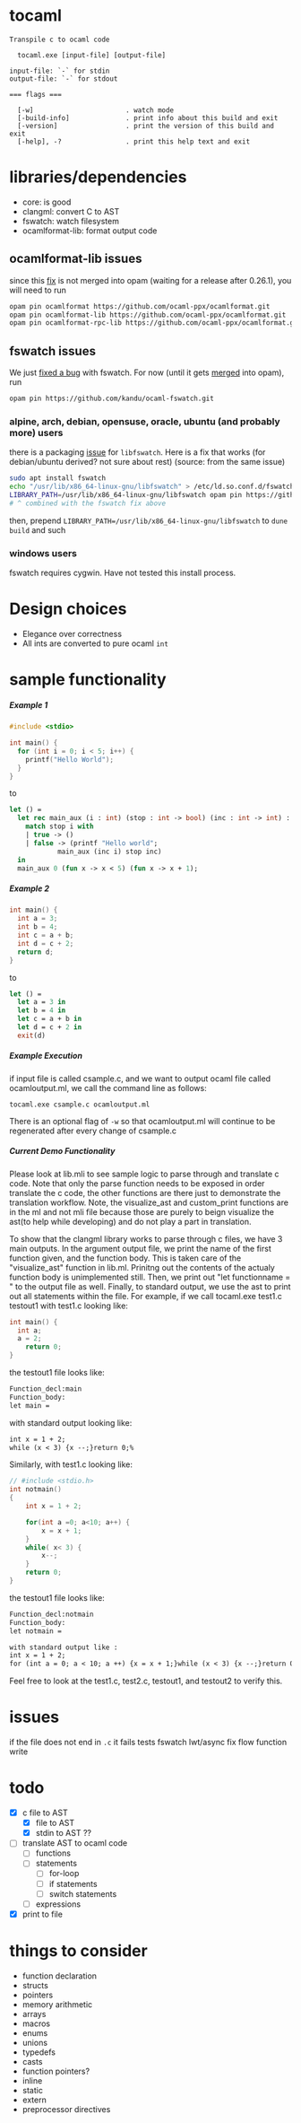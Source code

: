 # tocaml
```
Transpile c to ocaml code

  tocaml.exe [input-file] [output-file]

input-file: `-` for stdin
output-file: `-` for stdout

=== flags ===

  [-w]                       . watch mode
  [-build-info]              . print info about this build and exit
  [-version]                 . print the version of this build and exit
  [-help], -?                . print this help text and exit
```

# libraries/dependencies
- core: is good
- clangml: convert C to AST
- fswatch: watch filesystem
- ocamlformat-lib: format output code

## ocamlformat-lib issues
since this [fix](https://github.com/ocaml-ppx/ocamlformat/pull/2481) is not merged into opam (waiting for a release after 0.26.1), you will need to run
```bash
opam pin ocamlformat https://github.com/ocaml-ppx/ocamlformat.git
opam pin ocamlformat-lib https://github.com/ocaml-ppx/ocamlformat.git
opam pin ocamlformat-rpc-lib https://github.com/ocaml-ppx/ocamlformat.git
```

## fswatch issues
We just [fixed a bug](https://github.com/kandu/ocaml-fswatch/pull/6) with fswatch.
For now (until it gets [merged](https://github.com/ocaml/opam-repository/pull/24902) into opam), run
```bash
opam pin https://github.com/kandu/ocaml-fswatch.git
```

### alpine, arch, debian, opensuse, oracle, ubuntu (and probably more) users
there is a packaging [issue](https://github.com/ocaml/opam-repository/issues/22256) for `libfswatch`. Here is a fix that works (for debian/ubuntu derived? not sure about rest) (source: from the same issue)
```bash
sudo apt install fswatch
echo "/usr/lib/x86_64-linux-gnu/libfswatch" > /etc/ld.so.conf.d/fswatch.conf && ldconfig
LIBRARY_PATH=/usr/lib/x86_64-linux-gnu/libfswatch opam pin https://github.com/kandu/ocaml-fswatch.git --no-depexts
# ^ combined with the fswatch fix above
```
then, prepend `LIBRARY_PATH=/usr/lib/x86_64-linux-gnu/libfswatch` to `dune build` and such

### windows users
fswatch requires cygwin. Have not tested this install process.

# Design choices
- Elegance over correctness
- All ints are converted to pure ocaml `int`

# sample functionality
##### Example 1
```C
#include <stdio>

int main() {
  for (int i = 0; i < 5; i++) {
    printf("Hello World");
  }
}
```
to
```OCaml
let () =
  let rec main_aux (i : int) (stop : int -> bool) (inc : int -> int) : unit =
    match stop i with
    | true -> ()
    | false -> (printf "Hello world";
            main_aux (inc i) stop inc)
  in
  main_aux 0 (fun x -> x < 5) (fun x -> x + 1);
```

##### Example 2
```C
int main() {
  int a = 3;
  int b = 4;
  int c = a + b;
  int d = c + 2;
  return d;
}
```
to
```OCaml
let () =
  let a = 3 in
  let b = 4 in
  let c = a + b in
  let d = c + 2 in
  exit(d)  
```

##### Example Execution

if input file is called csample.c, and we want to output ocaml file called ocamloutput.ml, we call the command line as follows:
```
tocaml.exe csample.c ocamloutput.ml
```
There is an optional flag of `-w` so that ocamloutput.ml will continue to be regenerated after every change of csample.c


##### Current Demo Functionality
Please look at lib.mli to see sample logic to parse through and translate c code.
Note that only the parse function needs to be exposed in order translate the c code, the other functions are there just to demonstrate the translation workflow.
Note, the visualize_ast and custom_print functions are in the ml and not mli file because those are purely to beign visualize the ast(to help while developing) and do not play a part in translation.

To show that the clangml library works to parse through c files, we have 3 main outputs. In the argument output file, we print the name of the 
first function given, and the function body. This is taken care of the "visualize_ast" function in lib.ml. Prinitng out the contents of the actualy function body is unimplemented still.
Then, we print out "let functionname = " to the output file as well.
Finally, to standard output, we use the ast to print out all statements within the file.
For example, if we call 
tocaml.exe test1.c testout1
with test1.c looking like:
```C
int main() {
  int a;
  a = 2;
	return 0;
}
```
the testout1 file looks like:
```txt
Function_decl:main 
Function_body:
let main = 
```

with standard output looking like:
```txt
int x = 1 + 2;
while (x < 3) {x --;}return 0;%   
```

Similarly, 
with test1.c looking like:
```C
// #include <stdio.h>
int notmain()
{
    int x = 1 + 2;

    for(int a =0; a<10; a++) {
        x = x + 1;
    }
    while( x< 3) {
        x--;
    }
    return 0;
}
```
the testout1 file looks like:
```txt
Function_decl:notmain 
Function_body:
let notmain = 
```
```txt
with standard output like :
int x = 1 + 2;
for (int a = 0; a < 10; a ++) {x = x + 1;}while (x < 3) {x --;}return 0;%    
```

Feel free to look at the test1.c, test2.c, testout1, and testout2 to verify this.


# issues
if the file does not end in `.c` it fails
tests
fswatch lwt/async
fix flow function write

# todo
- [x] c file to AST
  - [x] file to AST
  - [x] stdin to AST ??
- [ ] translate AST to ocaml code
  - [ ] functions
  - [ ] statements
    - [ ] for-loop
    - [ ] if statements
    - [ ] switch statements
  - [ ] expressions
- [x] print to file

# things to consider
- function declaration
- structs
- pointers
- memory arithmetic
- arrays
- macros
- enums
- unions
- typedefs
- casts
- function pointers?
- inline
- static
- extern
- preprocessor directives
